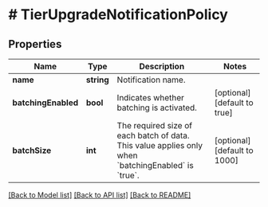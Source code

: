 # # TierUpgradeNotificationPolicy

## Properties

Name | Type | Description | Notes
------------ | ------------- | ------------- | -------------
**name** | **string** | Notification name. | 
**batchingEnabled** | **bool** | Indicates whether batching is activated. | [optional] [default to true]
**batchSize** | **int** | The required size of each batch of data. This value applies only when &#x60;batchingEnabled&#x60; is &#x60;true&#x60;. | [optional] [default to 1000]

[[Back to Model list]](../../README.md#documentation-for-models) [[Back to API list]](../../README.md#documentation-for-api-endpoints) [[Back to README]](../../README.md)


